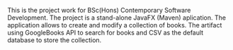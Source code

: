 This is the project work for BSc(Hons) Contemporary Software Development. The project is a stand-alone JavaFX (Maven) aplication. The application allows to create and modify a collection of books. The artifact using GoogleBooks API to search for books and CSV as the default database to store the collection. 
